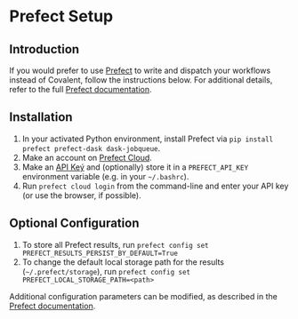 # Prefect Setup

## Introduction

If you would prefer to use [Prefect](https://www.prefect.io/) to write and dispatch your workflows instead of Covalent, follow the instructions below. For additional details, refer to the full [Prefect documentation](https://docs.prefect.io/).

## Installation

1. In your activated Python environment, install Prefect via `pip install prefect prefect-dask dask-jobqueue`.
2. Make an account on [Prefect Cloud](https://app.prefect.cloud/).
3. Make an [API Keý](https://docs.prefect.io/cloud/users/api-keys/) and (optionally) store it in a `PREFECT_API_KEY` environment variable (e.g. in your `~/.bashrc`).
4. Run `prefect cloud login` from the command-line and enter your API key (or use the browser, if possible).

## Optional Configuration

1. To store all Prefect results, run `prefect config set PREFECT_RESULTS_PERSIST_BY_DEFAULT=True`
2. To change the default local storage path for the results (`~/.prefect/storage`), run `prefect config set PREFECT_LOCAL_STORAGE_PATH=<path>`

Additional configuration parameters can be modified, as described in the [Prefect documentation](https://docs.prefect.io/concepts/settings/).
